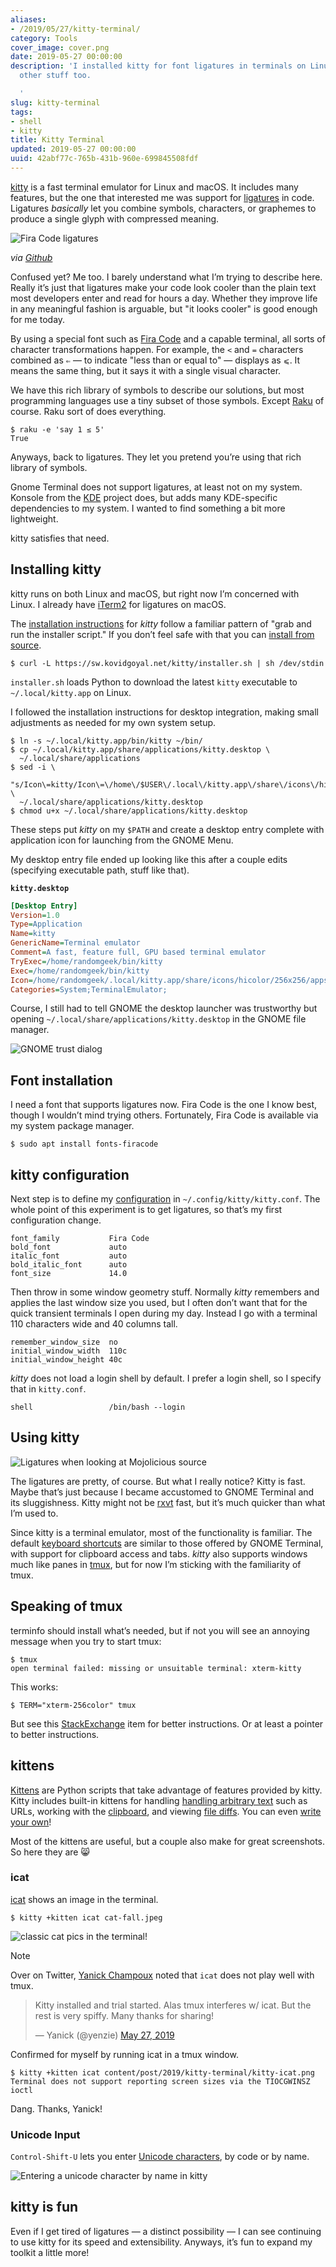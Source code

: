 ```yaml
---
aliases:
- /2019/05/27/kitty-terminal/
category: Tools
cover_image: cover.png
date: 2019-05-27 00:00:00
description: 'I installed kitty for font ligatures in terminals on Linux, but it does
  other stuff too.

  '
slug: kitty-terminal
tags:
- shell
- kitty
title: Kitty Terminal
updated: 2019-05-27 00:00:00
uuid: 42abf77c-765b-431b-960e-699845508fdf
---
```


[kitty](https://sw.kovidgoyal.net/kitty/index.html) is a fast terminal
emulator for Linux and macOS. It includes many features, but the one
that interested me was support for
[ligatures](https://en.wikipedia.org/wiki/Typographic_ligature) in code.
Ligatures *basically* let you combine symbols, characters, or graphemes
to produce a single glyph with compressed meaning.

![Fira Code ligatures](all_ligatures.png)

*via [Github](https://github.com/tonsky/FiraCode/blob/master/showcases/all_ligatures.png)*

Confused yet? Me too. I barely understand what I’m trying to describe
here. Really it’s just that ligatures make your code look cooler than
the plain text most developers enter and read for hours a day. Whether
they improve life in any meaningful fashion is arguable, but "it looks
cooler" is good enough for me today.

By using a special font such as [Fira
Code](https://github.com/tonsky/FiraCode) and a capable terminal, all
sorts of character transformations happen. For example, the `<` and `=`
characters combined as `⇐` — to indicate "less than or equal to" —
displays as `⩽`. It means the same thing, but it says it with a single
visual character.

[Raku]: /tags/raku-lang

We have this rich library of symbols to describe our solutions, but most
programming languages use a tiny subset of those symbols. Except
[Raku][] of course. Raku sort of does everything.

    $ raku -e 'say 1 ≤ 5'
    True

Anyways, back to ligatures. They let you pretend you’re using that rich
library of symbols.

Gnome Terminal does not support ligatures, at least not on my system.
Konsole from the [KDE](https://www.kde.org/) project does, but adds many
KDE-specific dependencies to my system. I wanted to find something a bit
more lightweight.

kitty satisfies that need.

## Installing kitty

kitty runs on both Linux and macOS, but right now I’m concerned with
Linux. I already have [iTerm2](https://iterm2.com/) for ligatures on
macOS.

The [installation
instructions](https://sw.kovidgoyal.net/kitty/binary.html) for *kitty*
follow a familiar pattern of "grab and run the installer script." If you
don’t feel safe with that you can [install from
source](https://sw.kovidgoyal.net/kitty/build.html).

    $ curl -L https://sw.kovidgoyal.net/kitty/installer.sh | sh /dev/stdin

`installer.sh` loads Python to download the latest `kitty` executable to
`~/.local/kitty.app` on Linux.

I followed the installation instructions for desktop integration, making
small adjustments as needed for my own system setup.

    $ ln -s ~/.local/kitty.app/bin/kitty ~/bin/
    $ cp ~/.local/kitty.app/share/applications/kitty.desktop \
      ~/.local/share/applications
    $ sed -i \
      "s/Icon\=kitty/Icon\=\/home\/$USER\/.local\/kitty.app\/share\/icons\/hicolor\/256x256\/apps\/kitty.png/g" \
      ~/.local/share/applications/kitty.desktop
    $ chmod u+x ~/.local/share/applications/kitty.desktop

These steps put *kitty* on my `$PATH` and create a desktop entry
complete with application icon for launching from the GNOME Menu.

My desktop entry file ended up looking like this after a couple edits
(specifying executable path, stuff like that).

**`kitty.desktop`**

```ini
[Desktop Entry]
Version=1.0
Type=Application
Name=kitty
GenericName=Terminal emulator
Comment=A fast, feature full, GPU based terminal emulator
TryExec=/home/randomgeek/bin/kitty
Exec=/home/randomgeek/bin/kitty
Icon=/home/randomgeek/.local/kitty.app/share/icons/hicolor/256x256/apps/kitty.png
Categories=System;TerminalEmulator;
```

Course, I still had to tell GNOME the desktop launcher was trustworthy
but opening `~/.local/share/applications/kitty.desktop` in the GNOME
file manager.

![GNOME trust dialog](gnome-trust.png)

## Font installation

I need a font that supports ligatures now. Fira Code is the one I know
best, though I wouldn’t mind trying others. Fortunately, Fira Code is
available via my system package manager.

    $ sudo apt install fonts-firacode

## kitty configuration

Next step is to define my
[configuration](https://sw.kovidgoyal.net/kitty/conf.html) in
`~/.config/kitty/kitty.conf`. The whole point of this experiment is to
get ligatures, so that’s my first configuration change.

    font_family           Fira Code
    bold_font             auto
    italic_font           auto
    bold_italic_font      auto
    font_size             14.0

Then throw in some window geometry stuff. Normally *kitty* remembers and
applies the last window size you used, but I often don’t want that for
the quick transient terminals I open during my day. Instead I go with a
terminal 110 characters wide and 40 columns tall.

    remember_window_size  no
    initial_window_width  110c
    initial_window_height 40c

*kitty* does not load a login shell by default. I prefer a login shell,
so I specify that in `kitty.conf`.

    shell                 /bin/bash --login

## Using kitty

![Ligatures when looking at Mojolicious source](mojolicious.png)

The ligatures are pretty, of course. But what I really notice? Kitty is
fast. Maybe that’s just because I became accustomed to GNOME Terminal
and its sluggishness. Kitty might not be
[rxvt](http://rxvt.sourceforge.net/) fast, but it’s much quicker than
what I’m used to.

Since kitty is a terminal emulator, most of the functionality is
familiar. The default [keyboard
shortcuts](https://sw.kovidgoyal.net/kitty/index.html#tabs-and-windows)
are similar to those offered by GNOME Terminal, with support for
clipboard access and tabs. *kitty* also supports windows much like panes
in [tmux](https://github.com/tmux/tmux/wiki), but for now I’m sticking
with the familiarity of tmux.

## Speaking of tmux

terminfo should install what’s needed, but if not you will see an
annoying message when you try to start tmux:

    $ tmux
    open terminal failed: missing or unsuitable terminal: xterm-kitty

This works:

    $ TERM="xterm-256color" tmux

But see this
[StackExchange](https://unix.stackexchange.com/questions/470676/tmux-under-kitty-terminal)
item for better instructions. Or at least a pointer to better
instructions.

## kittens

[Kittens](https://sw.kovidgoyal.net/kitty/index.html#kittens) are Python
scripts that take advantage of features provided by kitty. Kitty
includes built-in kittens for handling [handling arbitrary
text](https://sw.kovidgoyal.net/kitty/kittens/hints.html) such as URLs,
working with the
[clipboard](https://sw.kovidgoyal.net/kitty/kittens/clipboard.html), and
viewing [file diffs](https://sw.kovidgoyal.net/kitty/kittens/diff.html).
You can even [write your
own](https://sw.kovidgoyal.net/kitty/kittens/custom.html)\!

Most of the kittens are useful, but a couple also make for great
screenshots. So here they are 😸

### icat

[icat](https://sw.kovidgoyal.net/kitty/kittens/icat.html) shows an image
in the terminal.

    $ kitty +kitten icat cat-fall.jpeg

![classic cat pics in the terminal!](kitty-icat.png)

<aside class="admonition note">
<p class="admonition-title">Note</p>

Over on Twitter, [Yanick Champoux](http://techblog.babyl.ca/) noted that
`icat` does not play well with tmux.

<blockquote class="twitter-tweet"><p lang="en" dir="ltr">Kitty installed and trial started. Alas tmux interferes w/ icat. But the rest is very spiffy. Many thanks for sharing!</p>&mdash; Yanick (@yenzie) <a href="https://twitter.com/yenzie/status/1133131184089681920?ref_src=twsrc%5Etfw">May 27, 2019</a></blockquote> <script async src="https://platform.twitter.com/widgets.js" charset="utf-8"></script>
Confirmed for myself by running icat in a tmux window.

    $ kitty +kitten icat content/post/2019/kitty-terminal/kitty-icat.png
    Terminal does not support reporting screen sizes via the TIOCGWINSZ ioctl

Dang. Thanks, Yanick!

</aside>

### Unicode Input

`Control-Shift-U` lets you enter [Unicode
characters](https://sw.kovidgoyal.net/kitty/kittens/unicode-input.html),
by code or by name.

![Entering a unicode character by name in kitty](unicode-entry.png)

## kitty is fun

Even if I get tired of ligatures — a distinct possibility — I can see
continuing to use kitty for its speed and extensibility. Anyways, it’s
fun to expand my toolkit a little more\!